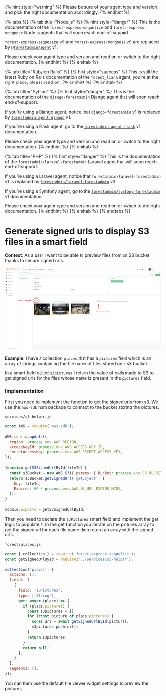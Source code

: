 {% hint style="warning" %}
Please be sure of your agent type and version and pick the right documentation accordingly.
{% endhint %}

{% tabs %}
{% tab title="Node.js" %}
{% hint style="danger" %}
This is the documentation of the `forest-express-sequelize` and `forest-express-mongoose` Node.js agents that will soon reach end-of-support.

`forest-express-sequelize` v9 and `forest-express-mongoose` v9 are replaced by [`@forestadmin/agent`](https://docs.forestadmin.com/developer-guide-agents-nodejs/) v1.

Please check your agent type and version and read on or switch to the right documentation.
{% endhint %}
{% endtab %}

{% tab title="Ruby on Rails" %}
{% hint style="success" %}
This is still the latest Ruby on Rails documentation of the `forest_liana` agent, you’re at the right place, please read on.
{% endhint %}
{% endtab %}

{% tab title="Python" %}
{% hint style="danger" %}
This is the documentation of the `django-forestadmin` Django agent that will soon reach end-of-support.

If you’re using a Django agent, notice that `django-forestadmin` v1 is replaced by [`forestadmin-agent-django`](https://docs.forestadmin.com/developer-guide-agents-python) v1.

If you’re using a Flask agent, go to the [`forestadmin-agent-flask`](https://docs.forestadmin.com/developer-guide-agents-python) v1 documentation.

Please check your agent type and version and read on or switch to the right documentation.
{% endhint %}
{% endtab %}

{% tab title="PHP" %}
{% hint style="danger" %}
This is the documentation of the `forestadmin/laravel-forestadmin` Laravel agent that will soon reach end-of-support.

If you’re using a Laravel agent, notice that `forestadmin/laravel-forestadmin` v1 is replaced by [`forestadmin/laravel-forestadmin`](https://docs.forestadmin.com/developer-guide-agents-php) v3.

If you’re using a Symfony agent, go to the [`forestadmin/symfony-forestadmin`](https://docs.forestadmin.com/developer-guide-agents-php) v1 documentation.

Please check your agent type and version and read on or switch to the right documentation.
{% endhint %}
{% endtab %}
{% endtabs %}

# Generate signed urls to display S3 files in a smart field

**Context**: As a user I want to be able to preview files from an S3 bucket thanks to secure signed urls.

![](<../../../.gitbook/assets/image (536).png>)

**Example**: I have a collection `places` that has a `pictures` field which is an array of strings containing the file name of files stored on a s3 bucket.

In a smart field called `s3pictures` I return the value of calls made to S3 to get signed urls for the files whose name is present in the `pictures` field.

### Implementation

First you need to implement the function to get the signed urls from s3. We use the `aws-sdk` npm package to connect to the bucket storing the pictures.

`services/s3-helper.js`

```jsx
const AWS = require('aws-sdk');

AWS.config.update({
  region: process.env.AWS_REGION,
  accessKeyId: process.env.AWS_ACCESS_KEY_ID,
  secretAccessKey: process.env.AWS_SECRET_ACCESS_KEY,
});

function getS3SignedUrlById(fileId) {
  const s3Bucket = new AWS.S3({ params: { Bucket: process.env.S3_BUCKET } });
  return s3Bucket.getSignedUrl('getObject', {
    Key: fileId,
    Expires: 60 * process.env.AWS_S3_URL_EXPIRE_MINS,
  });
}

module.exports = getS3SignedUrlById;
```

Then you need to declare the `s3Pictures` smart field and implement the get logic to populate it. In the get function you iterate on the pictures array to get the signed url for each file name then return an array with the signed urls.

`forest/places.js`

```jsx
const { collection } = require('forest-express-sequelize');
const getSignedUrlById = require('../services/s3-helper');

collection('places', {
  actions: [],
  fields: [
    {
      field: 's3Pictures',
      type: ['String'],
      get: async (place) => {
        if (place.pictures) {
          const s3pictures = [];
          for (const picture of place.pictures) {
            const url = await getSignedUrlById(picture);
            s3pictures.push(url);
          }
          return s3pictures;
        }
        return null;
      },
    },
  ],
  segments: [],
});
```

You can then use the default file viewer widget settings to preview the pictures.
